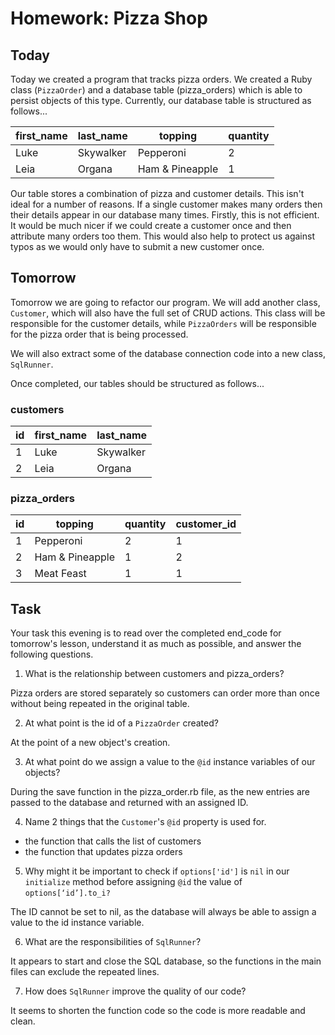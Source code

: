 # Homework: Pizza Shop

## Today

Today we created a program that tracks pizza orders. We created a Ruby class (`PizzaOrder`) and a database table (pizza\_orders) which is able to persist objects of this type. Currently, our database table is structured as follows...

| first_name | last_name | topping         | quantity |
|------------|-----------|-----------------|----------|
| Luke       | Skywalker | Pepperoni       | 2        |
| Leia       | Organa    | Ham & Pineapple | 1        |

Our table stores a combination of pizza and customer details. This isn't ideal for a number of reasons. If a single customer makes many orders then their details appear in our database many times. Firstly, this is not efficient. It would be much nicer if we could create a customer once and then attribute many orders too them. This would also help to protect us against typos as we would only have to submit a new customer once.

## Tomorrow

Tomorrow we are going to refactor our program. We will add another class, `Customer`, which will also have the full set of CRUD actions. This class will be responsible for the customer details, while `PizzaOrders` will be responsible for the pizza order that is being processed.

We will also extract some of the database connection code into a new class, `SqlRunner`.

Once completed, our tables should be structured as follows...

### customers

| id | first_name | last_name |
|----|------------|-----------|
| 1  | Luke       | Skywalker |
| 2  | Leia       | Organa    |

### pizza_orders

| id | topping         | quantity | customer_id |
|----|-----------------|----------|-------------|
| 1  | Pepperoni       | 2        | 1           |
| 2  | Ham & Pineapple | 1        | 2           |
| 3  | Meat Feast      | 1        | 1           |

## Task

Your task this evening is to read over the completed end\_code for tomorrow's lesson, understand it as much as possible, and answer the following questions.

1) What is the relationship between customers and pizza\_orders?

Pizza orders are stored separately so customers can order more than once without being repeated in the original table.

2) At what point is the id of a `PizzaOrder` created?

At the point of a new object's creation.

3) At what point do we assign a value to the `@id` instance variables of our objects?

During the save function in the pizza_order.rb file, as the new entries are passed to the database and returned with an assigned ID.

4) Name 2 things that the `Customer`'s `@id` property is used for.

- the function that calls the list of customers
- the function that updates pizza orders

5) Why might it be important to check if `options['id']` is `nil` in our `initialize` method before assigning `@id` the value of `options[‘id’].to_i?`

The ID cannot be set to nil, as the database will always be able to assign a value to the id instance variable.

6) What are the responsibilities of `SqlRunner`?

It appears to start and close the SQL database, so the functions in the main files can exclude the repeated lines.

7) How does `SqlRunner` improve the quality of our code?

It seems to shorten the function code so the code is more readable and clean.
